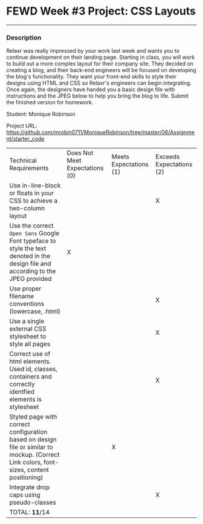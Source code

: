 # FEWD Week #3 Project: CSS Layouts

---


### Description


Relaxr was really impressed by your work last week and wants you to continue development on their landing page. Starting in class, you will work to build out a more complex layout for their company site. They decided on creating a blog, and their back-end engineers will be focused on developing the blog's functionality. They want your front-end skills to style their designs using HTML and CSS so Relaxr's engineers can begin integrating. Once again, the designers have handed you a basic design file with instructions and the JPEG below to help you bring the blog to life. Submit the finished version for homework.

Student: Monique Robinson

Project URL: https://github.com/mrobin0711/MoniqueRobinson/tree/master/06/Assignment/starter_code

|                                                                                                                                      |                                |                        |                          |
|--------------------------------------------------------------------------------------------------------------------------------------|--------------------------------|------------------------|--------------------------|
| Technical Requirements                                                                                                               | Does Not Meet Expectations (0) | Meets Expectations (1) | Exceeds Expectations (2) |
| Use in-line-block or floats in your CSS to achieve a two-column layout                                                               |                                |                       |            X              |
| Use the correct ```Open Sans``` Google Font typeface to style the text denoted in the design file and according to the JPEG provided |                    X            |                        |                          |
| Use proper filename conventions (lowercase, .html)                                                                                   |                                |                        |                   X      |
| Use a single external CSS stylesheet to style all pages                                                                              |                                |                        |                X          |
| Correct use of html elements. Used id, classes, containers and correctly identfied elements is stylesheet                                                                                              |                                |                        |                    X      |
 Styled page with correct configuration based on design file or similar to mockup. (Correct Link colors, font-sizes, content positioning)                                                                                              |                                |       X                 |                          |
| Integrate drop caps using pseudo-classes                                                                                             |                                |                        |             X             |
| TOTAL: __11__/14                                                                                                                     |                                |                        |                          |
